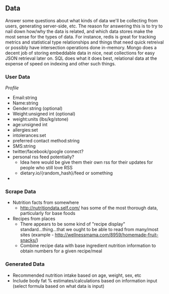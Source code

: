 ## Data

Answer some questions about what kinds of data we'll be collecting from users, generating server-side, etc. The reason for answering this is to try to nail down how/why the data is related, and which data stores make the most sense for the types of data. For instance, redis is great for tracking metrics and statistical type relationships and things that need quick retreival or possibly have intersection operations done in-memory. Mongo does a decent job of storing embeddable data in nice, neat collections for easy JSON retrieval later on. SQL does what it does best, relational data at the expense of speed on indexing and other such things.

### User Data

*Profile*
* Email:string
* Name:string
* Gender:string (optional)
* Weight:unsigned int (optional)
* weight:units (lbs/kg/stone)
* age:unsigned int
* allergies:set
* intolerances:set
* preferred contact method:string
* SMS:string
* twitter/facebook/google connect?
* personal rss feed potentially?
  * Idea here would be give them their own rss for their updates for people who still love RSS
  * dietary.io/{random_hash}/feed or something
* 

### Scrape Data

* Nutrition facts from somewhere
  * http://nutritiondata.self.com/ has some of the most thorough data, particularly for base foods
* Recipes from places
  * There appears to be some kind of "recipe display" standard...thing...that we ought to be able to read from many/most sites (example - http://wellnessmama.com/8959/homemade-fruit-snacks/)
  * Combine recipe data with base ingredient nutrition information to obtain numbers for a given recipe/meal

### Generated Data

* Recommended nutrition intake based on age, weight, sex, etc
* Include body fat % estimates/calculations based on information input (select formula based on what data is input)
